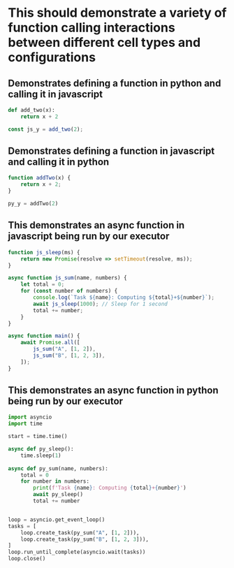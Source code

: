 # This should demonstrate a variety of function calling interactions between different cell types and configurations

## Demonstrates defining a function in python and calling it in javascript
```python
def add_two(x):
    return x + 2
```

```javascript
const js_y = add_two(2);
```

## Demonstrates defining a function in javascript and calling it in python
```javascript
function addTwo(x) {
    return x + 2;
}
```

```python
py_y = addTwo(2)
```


## This demonstrates an async function in javascript being run by our executor
```javascript
function js_sleep(ms) {
    return new Promise(resolve => setTimeout(resolve, ms));
}

async function js_sum(name, numbers) {
    let total = 0;
    for (const number of numbers) {
        console.log(`Task ${name}: Computing ${total}+${number}`);
        await js_sleep(1000); // Sleep for 1 second
        total += number;
    }
}

async function main() {
    await Promise.all([
        js_sum("A", [1, 2]),
        js_sum("B", [1, 2, 3]),
    ]);
}
```

## This demonstrates an async function in python being run by our executor
```python
import asyncio
import time

start = time.time()

async def py_sleep():
    time.sleep(1)
    
async def py_sum(name, numbers):
    total = 0
    for number in numbers:
        print(f'Task {name}: Computing {total}+{number}')
        await py_sleep()
        total += number


loop = asyncio.get_event_loop()
tasks = [
    loop.create_task(py_sum("A", [1, 2])),
    loop.create_task(py_sum("B", [1, 2, 3])),
]
loop.run_until_complete(asyncio.wait(tasks))
loop.close()
```